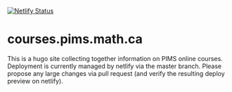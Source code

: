[![Netlify Status](https://api.netlify.com/api/v1/badges/5f715dc4-b35c-41cf-a2f1-ad1a1b7eeb04/deploy-status)](https://app.netlify.com/sites/zealous-brattain-ad75e1/deploys)

# courses.pims.math.ca

This is a hugo site collecting together information on PIMS online courses.
Deployment is currently managed by netlify via the master branch. Please propose
any large changes via pull request (and verify the resulting deploy preview on
netlify).

